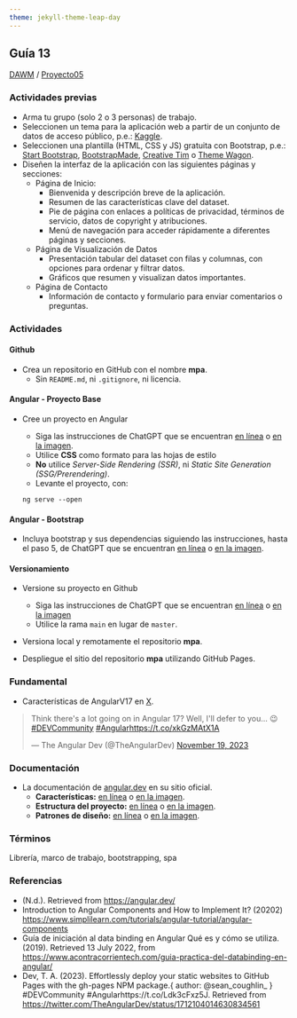 ```yaml
---
theme: jekyll-theme-leap-day
---
```


## Guía 13

[DAWM](/DAWM/) / [Proyecto05](/DAWM/proyectos/2023/proyecto05)

### Actividades previas

* Arma tu grupo (solo 2 o 3 personas) de trabajo.
* Seleccionen un tema para la aplicación web a partir de un conjunto de datos de acceso público, p.e.: [Kaggle](https://www.kaggle.com/).
* Seleccionen una plantilla (HTML, CSS y JS) gratuita con Bootstrap, p.e.: [Start Bootstrap](https://startbootstrap.com/?showAngular=false&showVue=false&showPro=false), [BootstrapMade](https://bootstrapmade.com/), [Creative Tim](https://www.creative-tim.com/bootstrap-themes/free) o [Theme Wagon](https://themewagon.com/theme-price/free/).
* Diseñen la interfaz de la aplicación con las siguientes páginas y secciones: 
  - Página de Inicio:
    + Bienvenida y descripción breve de la aplicación.
    + Resumen de las características clave del dataset.
    + Pie de página con enlaces a políticas de privacidad, términos de servicio, datos de copyright y atribuciones.
    + Menú de navegación para acceder rápidamente a diferentes páginas y secciones.
  - Página de Visualización de Datos
    + Presentación tabular del dataset con filas y columnas, con opciones para ordenar y filtrar datos.
    + Gráficos que resumen y visualizan datos importantes.
  - Página de Contacto
    + Información de contacto y formulario para enviar comentarios o preguntas.


### Actividades

#### Github

* Crea un repositorio en GitHub con el nombre **mpa**.
  + Sin `README.md`, ni `.gitignore`, ni licencia. 

#### Angular - Proyecto Base

* Cree un proyecto en Angular
  - Siga las instrucciones de ChatGPT que se encuentran [en línea](https://chat.openai.com/share/a033dd65-d993-4dc2-afac-3bd14447b750) o [en la imagen](chatgpt/guia13-angular.png).
  - Utilice **CSS** como formato para las hojas de estilo 
  - **No** utilice _Server-Side Rendering (SSR)_, ni _Static Site Generation (SSG/Prerendering)_.
  - Levante el proyecto, con:

  ```prompt
  ng serve --open
  ```

#### Angular - Bootstrap

* Incluya bootstrap y sus dependencias siguiendo las instrucciones, hasta el paso 5, de ChatGPT que se encuentran [en línea](https://chat.openai.com/share/0f0a9f90-bbef-439e-9d58-6fe73941a357) o [en la imagen](chatgpt/guia14-angular-bootstrap.png).


#### Versionamiento

* Versione su proyecto en Github
  - Siga las instrucciones de ChatGPT que se encuentran [en línea](https://chat.openai.com/share/a541c121-9b66-4273-b090-3d9d1562bb3b) o [en la imagen](chatgpt/guia13-angular-versionamiento.png)
  - Utilice la rama `main` en lugar de `master`.

* Versiona local y remotamente el repositorio **mpa**.
* Despliegue el sitio del repositorio **mpa** utilizando GitHub Pages.

### Fundamental

* Características de AngularV17 en [X](https://twitter.com/TheAngularDev/status/1726252238593560813).

<blockquote class="twitter-tweet"><p lang="en" dir="ltr">Think there&#39;s a lot going on in Angular 17? Well, I&#39;ll defer to you... 😉<a href="https://twitter.com/hashtag/DEVCommunity?src=hash&amp;ref_src=twsrc%5Etfw">#DEVCommunity</a> <a href="https://twitter.com/hashtag/Angular?src=hash&amp;ref_src=twsrc%5Etfw">#Angular</a><a href="https://t.co/xkGzMAtX1A">https://t.co/xkGzMAtX1A</a></p>&mdash; The Angular Dev (@TheAngularDev) <a href="https://twitter.com/TheAngularDev/status/1726252238593560813?ref_src=twsrc%5Etfw">November 19, 2023</a></blockquote> <script async src="https://platform.twitter.com/widgets.js" charset="utf-8"></script>

### Documentación
  
* La documentación de [angular.dev](https://angular.dev/) en su sitio oficial.
  - **Características:** [en línea](https://chat.openai.com/share/c307ae2f-1213-4599-9491-ed849a71e33b) o [en la imagen](chatgpt/guia13-angular-caracteristicas.png).
  - **Estructura del proyecto:** [en línea](https://chat.openai.com/share/6c2c7ae7-cffd-4097-82b8-5b5a93d0f394) o [en la imagen](chatgpt/guia13-angular-estructura.png).
  - **Patrones de diseño:** [en línea](https://chat.openai.com/share/eeee5534-3efb-4701-bbc4-9f26b622fcd8) o [en la imagen](chatgpt/guia13-angular-patrones.png).  

### Términos

Librería, marco de trabajo, bootstrapping, spa

### Referencias

* (N.d.). Retrieved from https://angular.dev/
* Introduction to Angular Components and How to Implement It? (20202) https://www.simplilearn.com/tutorials/angular-tutorial/angular-components
* Guía de iniciación al data binding en Angular Qué es y cómo se utiliza. (2019). Retrieved 13 July 2022, from https://www.acontracorrientech.com/guia-practica-del-databinding-en-angular/
* Dev, T. A. (2023). Effortlessly deploy your static websites to GitHub Pages with the gh-pages NPM package.{ author: @sean_coughlin_ } #DEVCommunity #Angularhttps://t.co/Ldk3cFxz5J. Retrieved from https://twitter.com/TheAngularDev/status/1712104014630834561